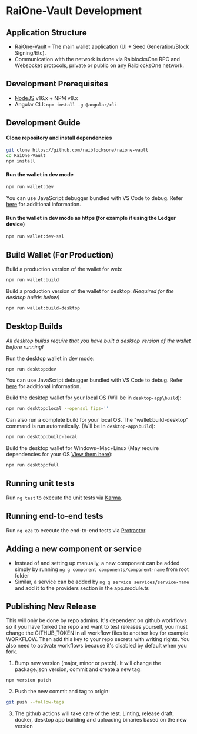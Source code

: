 # RaiOne-Vault Development

## Application Structure

- [RaiOne-Vault](https://github.com/raiblocksone/raione-vault) - The main wallet application (UI + Seed Generation/Block Signing/Etc).
- Communication with the network is done via RaiblocksOne RPC and Websocket protocols, private or public on any RaiblocksOne network.

## Development Prerequisites
- [NodeJS](https://nodejs.org) v16.x + NPM v8.x
- Angular CLI: `npm install -g @angular/cli`

## Development Guide
#### Clone repository and install dependencies
```bash
git clone https://github.com/raiblocksone/raione-vault
cd RaiOne-Vault
npm install
```

#### Run the wallet in dev mode
```bash
npm run wallet:dev
```

You can use JavaScript debugger bundled with VS Code to debug. Refer [here](https://github.com/microsoft/vscode-js-debug) for additional information.

#### Run the wallet in dev mode as https (for example if using the Ledger device)
```bash
npm run wallet:dev-ssl
```

## Build Wallet (For Production)
Build a production version of the wallet for web:
```bash
npm run wallet:build
```

Build a production version of the wallet for desktop: *(Required for the desktop builds below)*
```bash
npm run wallet:build-desktop
```

## Desktop Builds

*All desktop builds require that you have built a desktop version of the wallet before running!*

Run the desktop wallet in dev mode:
```bash
npm run desktop:dev
```

You can use JavaScript debugger bundled with VS Code to debug. Refer [here](https://github.com/microsoft/vscode-js-debug) for additional information.

Build the desktop wallet for your local OS (Will be in `desktop-app\build`):
```bash
npm run desktop:local --openssl_fips=''
```

Can also run a complete build for your local OS. The "wallet:build-desktop" command is run automatically. (Will be in `desktop-app\build`):
```bash
npm run desktop:build-local
```

Build the desktop wallet for Windows+Mac+Linux (May require dependencies for your OS [View them here](https://www.electron.build/multi-platform-build)):
```bash
npm run desktop:full
```

## Running unit tests

Run `ng test` to execute the unit tests via [Karma](https://karma-runner.github.io).

## Running end-to-end tests

Run `ng e2e` to execute the end-to-end tests via [Protractor](http://www.protractortest.org/).

## Adding a new component or service

* Instead of and setting up manually, a new component can be added simply by running `ng g component components/component-name` from root folder
* Similar, a service can be added by `ng g service services/service-name` and add it to the providers section in the app.module.ts

## Publishing New Release

This will only be done by repo admins. It's dependent on github workflows so if you have forked the repo and want to test releases yourself, you must change the GITHUB_TOKEN in all workflow files to another key for example WORKFLOW. Then add this key to your repo secrets with writing rights. You also need to activate workflows because it's disabled by default when you fork.

1. Bump new version (major, minor or patch). It will change the package.json version, commit and create a new tag:
```bash
npm version patch
```

2. Push the new commit and tag to origin:
```bash
git push --follow-tags
```

3. The github actions will take care of the rest. Linting, release draft, docker, desktop app building and uploading binaries based on the new version
